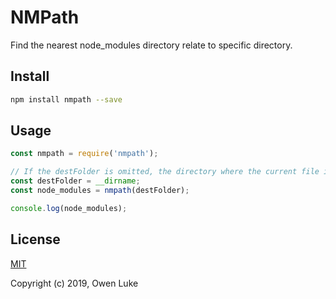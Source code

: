 
# NMPath

Find the nearest node_modules directory relate to specific directory.

## Install

```sh
npm install nmpath --save
```

## Usage

```js
const nmpath = require('nmpath');

// If the destFolder is omitted, the directory where the current file is located will be used.
const destFolder = __dirname;
const node_modules = nmpath(destFolder);

console.log(node_modules);
```

## License

[MIT](LICENSE)

Copyright (c) 2019, Owen Luke

